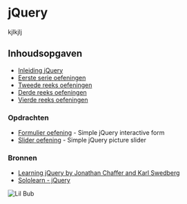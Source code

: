 # jQuery

kjlkjlj
## Inhoudsopgaven

- [Inleiding jQuery](https://docs.google.com/presentation/d/1ul0Zl81fVJVfD-1ko6wKHQPDWk5zoiM1lV_oEjFCqHo/edit?usp=sharing)
- [Eerste serie oefeningen](./jquery-opdrachten-1//)
- [Tweede reeks oefeningen](./jquery-opdrachten-2/)
- [Derde reeks oefeningen](./jquery-opdrachten-3/)
- [Vierde reeks oefeningen](./jquery-opdrachten-4/)

### Opdrachten

- [Formulier oefening](./jquery-form/) - Simple jQuery interactive form
- [Slider oefening](./jquery-slider/) - Simple jQuery picture slider


### Bronnen

- [Learning jQuery by Jonathan Chaffer and Karl Swedberg](./Learning-jQuery-4th-Edition.pdf)
- [Sololearn - jQuery](https://www.sololearn.com/Course/jQuery/)

![Lil Bub](http://pa1.narvii.com/6151/623db81b4b6593ff571f20315b1d277edd1e00e7_hq.gif)
